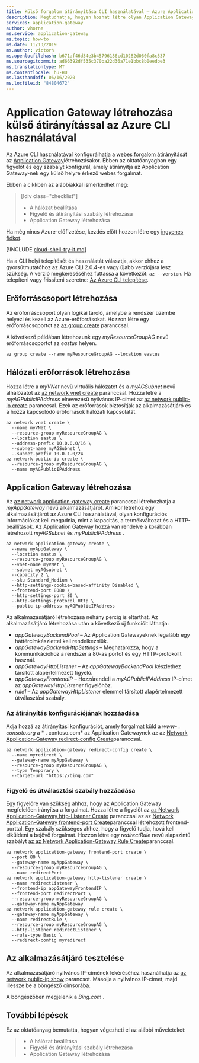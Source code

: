 ```yaml
---
title: Külső forgalom átirányítása CLI használatával – Azure Application Gateway
description: Megtudhatja, hogyan hozhat létre olyan Application Gatewayt, amely az Azure CLI használatával átirányítja a belső webes forgalmat a megfelelő készletbe.
services: application-gateway
author: vhorne
ms.service: application-gateway
ms.topic: how-to
ms.date: 11/13/2019
ms.author: victorh
ms.openlocfilehash: b671af46d34e3b45796186cd10282d060fa8c537
ms.sourcegitcommit: ad66392df535c370ba22d36a71e1bbc8b0eedbe3
ms.translationtype: MT
ms.contentlocale: hu-HU
ms.lasthandoff: 06/16/2020
ms.locfileid: "84804672"
---
```

# <a name="create-an-application-gateway-with-external-redirection-using-the-azure-cli"></a>Application Gateway létrehozása külső átirányítással az Azure CLI használatával

Az Azure CLI használatával konfigurálhatja a [webes forgalom átirányítását](multiple-site-overview.md) az [Application Gateway](overview.md)létrehozásakor. Ebben az oktatóanyagban egy figyelőt és egy szabályt konfigurál, amely átirányítja az Application Gateway-nek egy külső helyre érkező webes forgalmat.

Ebben a cikkben az alábbiakkal ismerkedhet meg:

> [!div class="checklist"]
> * A hálózat beállítása
> * Figyelő és átirányítási szabály létrehozása
> * Application Gateway létrehozása

Ha még nincs Azure-előfizetése, kezdés előtt hozzon létre egy [ingyenes fiókot](https://azure.microsoft.com/free/?WT.mc_id=A261C142F).

[!INCLUDE [cloud-shell-try-it.md](../../includes/cloud-shell-try-it.md)]

Ha a CLI helyi telepítését és használatát választja, akkor ehhez a gyorsútmutatóhoz az Azure CLI 2.0.4-es vagy újabb verziójára lesz szükség. A verzió megkereséséhez futtassa a következőt: `az --version`. Ha telepíteni vagy frissíteni szeretne: [Az Azure CLI telepítése](/cli/azure/install-azure-cli).

## <a name="create-a-resource-group"></a>Erőforráscsoport létrehozása

Az erőforráscsoport olyan logikai tároló, amelybe a rendszer üzembe helyezi és kezeli az Azure-erőforrásokat. Hozzon létre egy erőforráscsoportot az [az group create](/cli/azure/group) paranccsal.

A következő példában létrehozunk egy *myResourceGroupAG* nevű erőforráscsoportot az *eastus* helyen.

```azurecli-interactive 
az group create --name myResourceGroupAG --location eastus
```

## <a name="create-network-resources"></a>Hálózati erőforrások létrehozása 

Hozza létre a *myVNet* nevű virtuális hálózatot és a *myAGSubnet* nevű alhálózatot az [az network vnet create](/cli/azure/network/vnet) paranccsal. Hozza létre a *myAGPublicIPAddress* elnevezésű nyilvános IP-címet az [az network public-ip create](/cli/azure/network/public-ip) paranccsal. Ezek az erőforrások biztosítják az alkalmazásátjáró és a hozzá kapcsolódó erőforrások hálózati kapcsolatát.

```azurecli-interactive
az network vnet create \
  --name myVNet \
  --resource-group myResourceGroupAG \
  --location eastus \
  --address-prefix 10.0.0.0/16 \
  --subnet-name myAGSubnet \
  --subnet-prefix 10.0.1.0/24
az network public-ip create \
  --resource-group myResourceGroupAG \
  --name myAGPublicIPAddress
```

## <a name="create-an-application-gateway"></a>Application Gateway létrehozása

Az [az network application-gateway create](/cli/azure/network/application-gateway) paranccsal létrehozhatja a *myAppGateway* nevű alkalmazásátjárót. Amikor létrehoz egy alkalmazásátjárót az Azure CLI használatával, olyan konfigurációs információkat kell megadnia, mint a kapacitás, a termékváltozat és a HTTP-beállítások. Az Application Gateway hozzá van rendelve a korábban létrehozott *myAGSubnet* és *myPublicIPAddress* . 

```azurecli-interactive
az network application-gateway create \
  --name myAppGateway \
  --location eastus \
  --resource-group myResourceGroupAG \
  --vnet-name myVNet \
  --subnet myAGsubnet \
  --capacity 2 \
  --sku Standard_Medium \
  --http-settings-cookie-based-affinity Disabled \
  --frontend-port 8080 \
  --http-settings-port 80 \
  --http-settings-protocol Http \
  --public-ip-address myAGPublicIPAddress
```

Az alkalmazásátjáró létrehozása néhány percig is eltarthat. Az alkalmazásátjáró létrehozása után a következő új funkcióit láthatja:

- *appGatewayBackendPool* – Az Application Gatewayeknek legalább egy háttércímkészlettel kell rendelkezniük.
- *appGatewayBackendHttpSettings* – Meghatározza, hogy a kommunikációhoz a rendszer a 80-as portot és egy HTTP-protokollt használ.
- *appGatewayHttpListener* – Az *appGatewayBackendPool* készlethez társított alapértelmezett figyelő.
- *appGatewayFrontendIP* – Hozzárendeli a *myAGPublicIPAddress* IP-címet az *appGatewayHttpListener* figyelőhöz.
- *rule1* – Az *appGatewayHttpListener* elemmel társított alapértelmezett útválasztási szabály.

### <a name="add-the-redirection-configuration"></a>Az átirányítás konfigurációjának hozzáadása

Adja hozzá az átirányítási konfigurációt, amely forgalmat küld a *www- \. consoto.org* a * \. contoso.com* az Application Gatewaynek az az [Network Application-Gateway redirect-config Create](/cli/azure/network/application-gateway/redirect-config)paranccsal.

```azurecli-interactive
az network application-gateway redirect-config create \
  --name myredirect \
  --gateway-name myAppGateway \
  --resource-group myResourceGroupAG \
  --type Temporary \
  --target-url "https://bing.com"
```

### <a name="add-a-listener-and-routing-rule"></a>Figyelő és útválasztási szabály hozzáadása

Egy figyelőre van szükség ahhoz, hogy az Application Gateway megfelelően irányítsa a forgalmat. Hozza létre a figyelőt az [az Network Application-Gateway http-Listener Create](/cli/azure/network/application-gateway) paranccsal az az [Network Application-Gateway frontend-port Create](/cli/azure/network/application-gateway)paranccsal létrehozott frontend-porttal. Egy szabály szükséges ahhoz, hogy a figyelő tudja, hová kell elküldeni a bejövő forgalmat. Hozzon létre egy *redirectRule* nevű alapszintű szabályt [az az Network Application-Gateway Rule Create](/cli/azure/network/application-gateway)paranccsal.

```azurecli-interactive
az network application-gateway frontend-port create \
  --port 80 \
  --gateway-name myAppGateway \
  --resource-group myResourceGroupAG \
  --name redirectPort
az network application-gateway http-listener create \
  --name redirectListener \
  --frontend-ip appGatewayFrontendIP \
  --frontend-port redirectPort \
  --resource-group myResourceGroupAG \
  --gateway-name myAppGateway
az network application-gateway rule create \
  --gateway-name myAppGateway \
  --name redirectRule \
  --resource-group myResourceGroupAG \
  --http-listener redirectListener \
  --rule-type Basic \
  --redirect-config myredirect
```

## <a name="test-the-application-gateway"></a>Az alkalmazásátjáró tesztelése

Az alkalmazásátjáró nyilvános IP-címének lekéréséhez használhatja az [az network public-ip show](/cli/azure/network/public-ip) parancsot. Másolja a nyilvános IP-címet, majd illessze be a böngésző címsorába.

A böngészőben megjelenik a *Bing.com* .

## <a name="next-steps"></a>További lépések

Ez az oktatóanyag bemutatta, hogyan végezheti el az alábbi műveleteket:

> * A hálózat beállítása
> * Figyelő és átirányítási szabály létrehozása
> * Application Gateway létrehozása
